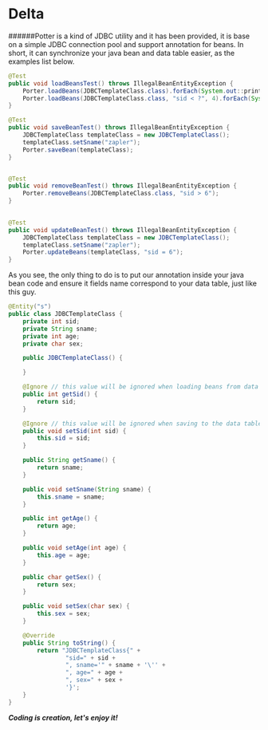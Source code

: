 # Delta

######Potter is a kind of JDBC utility and it has been provided, it is base on a simple JDBC connection pool and support annotation for beans. In short, it can synchronize your java bean and data table easier, as the examples list below.

```java
@Test 
public void loadBeansTest() throws IllegalBeanEntityException { 
    Porter.loadBeans(JDBCTemplateClass.class).forEach(System.out::println); 
    Porter.loadBeans(JDBCTemplateClass.class, "sid < ?", 4).forEach(System.out::println); 
} 

@Test 
public void saveBeanTest() throws IllegalBeanEntityException { 
    JDBCTemplateClass templateClass = new JDBCTemplateClass(); 
    templateClass.setSname("zapler"); 
    Porter.saveBean(templateClass); 
} 


@Test 
public void removeBeanTest() throws IllegalBeanEntityException { 
    Porter.removeBeans(JDBCTemplateClass.class, "sid > 6"); 
} 

 
@Test 
public void updateBeanTest() throws IllegalBeanEntityException { 
    JDBCTemplateClass templateClass = new JDBCTemplateClass(); 
    templateClass.setSname("zapler"); 
    Porter.updateBeans(templateClass, "sid = 6"); 
} 
```
As you see, the only thing to do is to put our annotation inside your java bean code and ensure it fields name correspond to your data table, just like this guy.

```java
@Entity("s")
public class JDBCTemplateClass {
    private int sid;
    private String sname;
    private int age;
    private char sex;

    public JDBCTemplateClass() {

    }

    @Ignore // this value will be ignored when loading beans from data table
    public int getSid() {
        return sid;
    }

    @Ignore // this value will be ignored when saving to the data table
    public void setSid(int sid) {
        this.sid = sid;
    }

    public String getSname() {
        return sname;
    }

    public void setSname(String sname) {
        this.sname = sname;
    }

    public int getAge() {
        return age;
    }

    public void setAge(int age) {
        this.age = age;
    }

    public char getSex() {
        return sex;
    }

    public void setSex(char sex) {
        this.sex = sex;
    }

    @Override
    public String toString() {
        return "JDBCTemplateClass{" +
                "sid=" + sid +
                ", sname='" + sname + '\'' +
                ", age=" + age +
                ", sex=" + sex +
                '}';
    }
}
```

***Coding is creation, let's enjoy it!***
